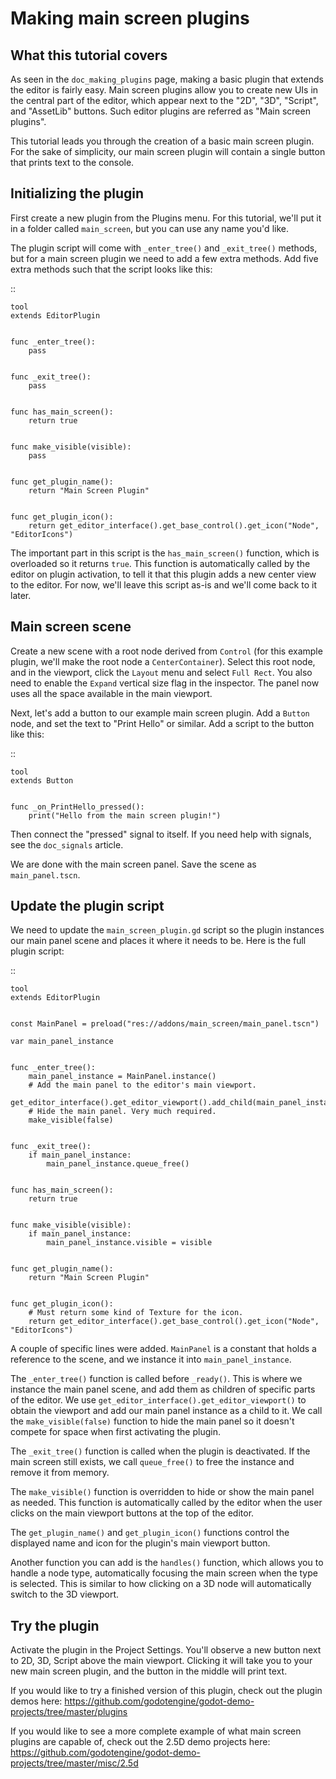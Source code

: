 

Making main screen plugins
==========================

What this tutorial covers
-------------------------

As seen in the `doc_making_plugins` page, making a basic plugin that
extends the editor is fairly easy. Main screen plugins allow you to create
new UIs in the central part of the editor, which appear next to the
"2D", "3D", "Script", and "AssetLib" buttons. Such editor plugins are
referred as "Main screen plugins".

This tutorial leads you through the creation of a basic main screen plugin.
For the sake of simplicity, our main screen plugin will contain a single
button that prints text to the console.

Initializing the plugin
-----------------------

First create a new plugin from the Plugins menu. For this tutorial, we'll put
it in a folder called `main_screen`, but you can use any name you'd like.

The plugin script will come with `_enter_tree()` and `_exit_tree()`
methods, but for a main screen plugin we need to add a few extra methods.
Add five extra methods such that the script looks like this:

::

    tool
    extends EditorPlugin


    func _enter_tree():
        pass


    func _exit_tree():
        pass


    func has_main_screen():
        return true


    func make_visible(visible):
        pass


    func get_plugin_name():
        return "Main Screen Plugin"


    func get_plugin_icon():
        return get_editor_interface().get_base_control().get_icon("Node", "EditorIcons")

The important part in this script is the `has_main_screen()` function,
which is overloaded so it returns `true`. This function is automatically
called by the editor on plugin activation, to tell it that this plugin
adds a new center view to the editor. For now, we'll leave this script
as-is and we'll come back to it later.

Main screen scene
-----------------

Create a new scene with a root node derived from `Control` (for this
example plugin, we'll make the root node a `CenterContainer`).
Select this root node, and in the viewport, click the `Layout` menu
and select `Full Rect`. You also need to enable the `Expand`
vertical size flag in the inspector.
The panel now uses all the space available in the main viewport.

Next, let's add a button to our example main screen plugin.
Add a `Button` node, and set the text to "Print Hello" or similar.
Add a script to the button like this:

::

    tool
    extends Button


    func _on_PrintHello_pressed():
        print("Hello from the main screen plugin!")

Then connect the "pressed" signal to itself. If you need help with signals,
see the `doc_signals` article.

We are done with the main screen panel. Save the scene as `main_panel.tscn`.

Update the plugin script
------------------------

We need to update the `main_screen_plugin.gd` script so the plugin
instances our main panel scene and places it where it needs to be.
Here is the full plugin script:

::

    tool
    extends EditorPlugin


    const MainPanel = preload("res://addons/main_screen/main_panel.tscn")

    var main_panel_instance


    func _enter_tree():
        main_panel_instance = MainPanel.instance()
        # Add the main panel to the editor's main viewport.
        get_editor_interface().get_editor_viewport().add_child(main_panel_instance)
        # Hide the main panel. Very much required.
        make_visible(false)


    func _exit_tree():
        if main_panel_instance:
            main_panel_instance.queue_free()


    func has_main_screen():
        return true


    func make_visible(visible):
        if main_panel_instance:
            main_panel_instance.visible = visible


    func get_plugin_name():
        return "Main Screen Plugin"


    func get_plugin_icon():
        # Must return some kind of Texture for the icon.
        return get_editor_interface().get_base_control().get_icon("Node", "EditorIcons")

A couple of specific lines were added. `MainPanel` is a constant that holds
a reference to the scene, and we instance it into `main_panel_instance`.

The `_enter_tree()` function is called before `_ready()`. This is where
we instance the main panel scene, and add them as children of specific parts
of the editor. We use `get_editor_interface().get_editor_viewport()` to
obtain the viewport and add our main panel instance as a child to it.
We call the `make_visible(false)` function to hide the main panel so
it doesn't compete for space when first activating the plugin.

The `_exit_tree()` function is called when the plugin is deactivated.
If the main screen still exists, we call `queue_free()` to free the
instance and remove it from memory.

The `make_visible()` function is overridden to hide or show the main
panel as needed. This function is automatically called by the editor when the
user clicks on the main viewport buttons at the top of the editor.

The `get_plugin_name()` and `get_plugin_icon()` functions control
the displayed name and icon for the plugin's main viewport button.

Another function you can add is the `handles()` function, which
allows you to handle a node type, automatically focusing the main
screen when the type is selected. This is similar to how clicking
on a 3D node will automatically switch to the 3D viewport.

Try the plugin
--------------

Activate the plugin in the Project Settings. You'll observe a new button next
to 2D, 3D, Script above the main viewport. Clicking it will take you to your
new main screen plugin, and the button in the middle will print text.

If you would like to try a finished version of this plugin,
check out the plugin demos here:
https://github.com/godotengine/godot-demo-projects/tree/master/plugins

If you would like to see a more complete example of what main screen plugins
are capable of, check out the 2.5D demo projects here:
https://github.com/godotengine/godot-demo-projects/tree/master/misc/2.5d
